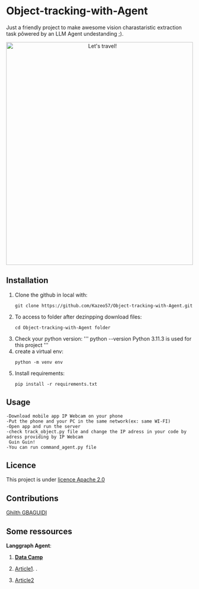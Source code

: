 # Object-tracking-with-Agent

Just a friendly project to make awesome vision charastaristic  extraction task pôwered by an LLM Agent undestanding ;).

<div align="center">
  <img src="https://github.com/Kazeo57/Object-tracking-with-Agent/blob/main/intro.jpg" alt="Let's travel!" width="100%" height="600">
</div>


<!--├──
├──
├──-->
## Installation
1. Clone the github in local with:
   ```
   git clone https://github.com/Kazeo57/Object-tracking-with-Agent.git
   ```
2. To access  to folder after dezinpping download files:
   ```
   cd Object-tracking-with-Agent folder 
   ```
3. Check your python version:
   '''
   python --version
   Python 3.11.3 is used for this project 
   '''
4. create a virtual env:
   ```
   python -m venv env
   ```
5. Install requirements:
   ``` 
   pip install -r requirements.txt
   ```

   
## Usage
   
   ```
   -Download mobile app IP Webcam on your phone
   -Put the phone and your PC in the same network(ex: same WI-FI)
   -Open app and run the server 
   -check track_object.py file and change the IP adress in your code by adress providing by IP Webcam
    Guin Guin!
   -You can run command_agent.py file 
   ```


## Licence
This project is under  [licence Apache 2.0](LICENSE)

## Contributions
[Ghilth GBAGUIDI](https://github.com/Ghilth/)


## Some ressources

__Langgraph Agent__:
1. [__Data Camp__](https://www.datacamp.com/tutorial/langgraph-tutorial)  

2. [Article1](https://medium.com/@cplog/introduction-to-langgraph-a-beginners-guide-14f9be027141). .

3. [Article2](https://cobusgreyling.medium.com/langgraph-from-langchain-explained-in-simple-terms-f7cd0c12cdbf) 





